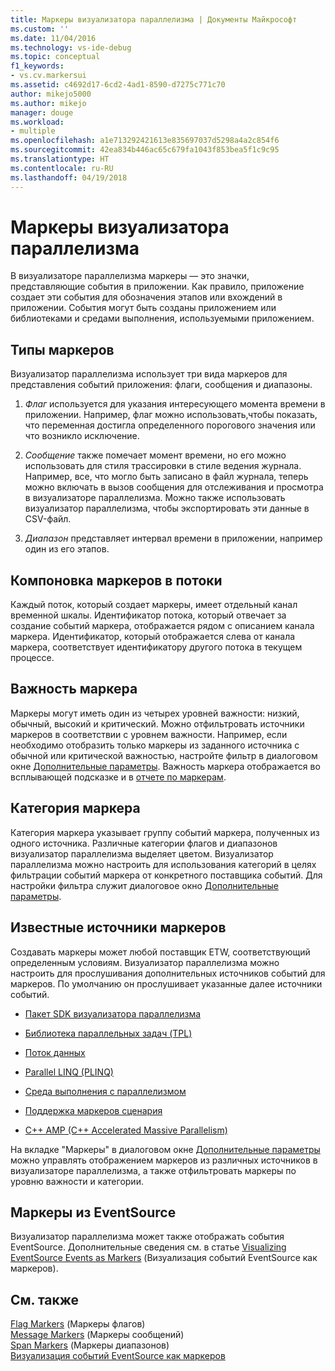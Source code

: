 ```yaml
---
title: Маркеры визуализатора параллелизма | Документы Майкрософт
ms.custom: ''
ms.date: 11/04/2016
ms.technology: vs-ide-debug
ms.topic: conceptual
f1_keywords:
- vs.cv.markersui
ms.assetid: c4692d17-6cd2-4ad1-8590-d7275c771c70
author: mikejo5000
ms.author: mikejo
manager: douge
ms.workload:
- multiple
ms.openlocfilehash: a1e713292421613e835697037d5298a4a2c854f6
ms.sourcegitcommit: 42ea834b446ac65c679fa1043f853bea5f1c9c95
ms.translationtype: HT
ms.contentlocale: ru-RU
ms.lasthandoff: 04/19/2018
---
```

# <a name="concurrency-visualizer-markers"></a>Маркеры визуализатора параллелизма
В визуализаторе параллелизма маркеры — это значки, представляющие события в приложении.  Как правило, приложение создает эти события для обозначения этапов или вхождений в приложении.  События могут быть созданы приложением или библиотеками и средами выполнения, используемыми приложением.  
  
## <a name="kinds-of-markers"></a>Типы маркеров  
 Визуализатор параллелизма использует три вида маркеров для представления событий приложения: флаги, сообщения и диапазоны.  
  
1.  *Флаг* используется для указания интересующего момента времени в приложении.  Например, флаг можно использовать,чтобы показать, что переменная достигла определенного порогового значения или что возникло исключение.  
  
2.  *Сообщение* также помечает момент времени, но его можно использовать для стиля трассировки в стиле ведения журнала.  Например, все, что могло быть записано в файл журнала, теперь можно включать в вызов сообщения для отслеживания и просмотра в визуализаторе параллелизма. Можно также использовать визуализатор параллелизма, чтобы экспортировать эти данные в CSV-файл.  
  
3.  *Диапазон* представляет интервал времени в приложении, например один из его этапов.  
  
## <a name="marker-linkage-to-threads"></a>Компоновка маркеров в потоки  
 Каждый поток, который создает маркеры, имеет отдельный канал временной шкалы.  Идентификатор потока, который отвечает за создание событий маркера, отображается рядом с описанием канала маркера.  Идентификатор, который отображается слева от канала маркера, соответствует идентификатору другого потока в текущем процессе.  
  
## <a name="marker-importance"></a>Важность маркера  
 Маркеры могут иметь один из четырех уровней важности: низкий, обычный, высокий и критический.  Можно отфильтровать источники маркеров в соответствии с уровнем важности.  Например, если необходимо отобразить только маркеры из заданного источника с обычной или критической важностью, настройте фильтр в диалоговом окне [Дополнительные параметры](../profiling/advanced-settings-dialog-box-concurrency-visualizer.md). Важность маркера отображается во всплывающей подсказке и в [отчете по маркерам](../profiling/markers-report.md).  
  
## <a name="marker-category"></a>Категория маркера  
 Категория маркера указывает группу событий маркера, полученных из одного источника.  Различные категории флагов и диапазонов визуализатор параллелизма выделяет цветом. Визуализатор параллелизма можно настроить для использования категорий в целях фильтрации событий маркера от конкретного поставщика событий.  Для настройки фильтра служит диалоговое окно [Дополнительные параметры](../profiling/advanced-settings-dialog-box-concurrency-visualizer.md).  
  
## <a name="known-sources-of-markers"></a>Известные источники маркеров  
 Создавать маркеры может любой поставщик ETW, соответствующий определенным условиям. Визуализатор параллелизма можно настроить для прослушивания дополнительных источников событий для маркеров. По умолчанию он прослушивает указанные далее источники событий.  
  
-   [Пакет SDK визуализатора параллелизма](../profiling/concurrency-visualizer-sdk.md)  
  
-   [Библиотека параллельных задач (TPL)](/dotnet/standard/parallel-programming/task-parallel-library-tpl)  
  
-   [Поток данных](/dotnet/standard/parallel-programming/dataflow-task-parallel-library)  
  
-   [Parallel LINQ (PLINQ)](/dotnet/standard/parallel-programming/parallel-linq-plinq)  
  
-   [Среда выполнения с параллелизмом](/cpp/parallel/concrt/concurrency-runtime)  
  
-   [Поддержка маркеров сценария](http://msdn.microsoft.com/en-us/e3b55bc2-b451-4214-ae00-0c7f5a5baec8)  
  
-   [C++ AMP (C++ Accelerated Massive Parallelism)](/cpp/parallel/amp/cpp-amp-cpp-accelerated-massive-parallelism)  
  
 На вкладке "Маркеры" в диалоговом окне [Дополнительные параметры](../profiling/advanced-settings-dialog-box-concurrency-visualizer.md) можно управлять отображением маркеров из различных источников в визуализаторе параллелизма, а также отфильтровать маркеры по уровню важности и категории.  
  
## <a name="markers-from-eventsource"></a>Маркеры из EventSource  
 Визуализатор параллелизма может также отображать события EventSource.  Дополнительные сведения см. в статье [Visualizing EventSource Events as Markers](../profiling/visualizing-eventsource-events-as-markers.md) (Визуализация событий EventSource как маркеров).  
  
## <a name="see-also"></a>См. также  
 [Flag Markers](../profiling/flag-markers.md)  (Маркеры флагов)  
 [Message Markers](../profiling/message-markers.md)  (Маркеры сообщений)  
 [Span Markers](../profiling/span-markers.md)  (Маркеры диапазонов)  
 [Визуализация событий EventSource как маркеров](../profiling/visualizing-eventsource-events-as-markers.md)